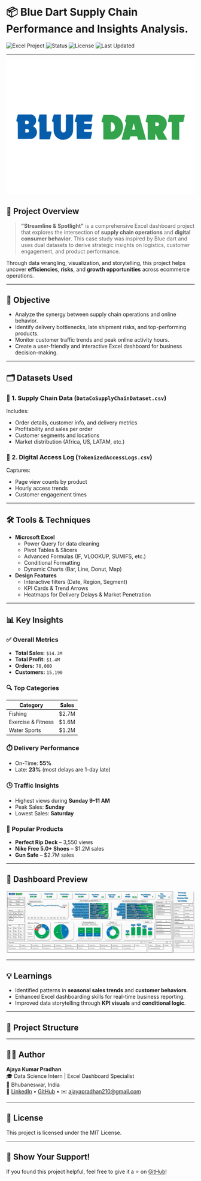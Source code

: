 # 📦 Blue Dart Supply Chain Performance and Insights Analysis.

![Excel Project](https://img.shields.io/badge/Excel-Dashboard-blue?style=flat-square&logo=microsoft-excel)
![Status](https://img.shields.io/badge/Status-Completed-brightgreen?style=flat-square)
![License](https://img.shields.io/badge/License-MIT-blue?style=flat-square)
![Last Updated](https://img.shields.io/badge/Last_Updated-April_2025-orange?style=flat-square)

---
![Blue Dart](https://github.com/ajayaconnect/Blue_Dart_Supplychain_Project/blob/283494ac28d05d3aaec4be6f304d0b806b55ac9f/blue-dart%40logotyp.us.png)

## 📘 Project Overview

> **"Streamline & Spotlight"** is a comprehensive Excel dashboard project that explores the intersection of **supply chain operations** and **digital consumer behavior**. This case study was inspired by Blue dart and uses dual datasets to derive strategic insights on logistics, customer engagement, and product performance.

Through data wrangling, visualization, and storytelling, this project helps uncover **efficiencies**, **risks**, and **growth opportunities** across ecommerce operations.

---

## 🎯 Objective

- Analyze the synergy between supply chain operations and online behavior.
- Identify delivery bottlenecks, late shipment risks, and top-performing products.
- Monitor customer traffic trends and peak online activity hours.
- Create a user-friendly and interactive Excel dashboard for business decision-making.

---

## 🗂️ Datasets Used

### 🔹 1. Supply Chain Data (`DataCoSupplyChainDataset.csv`)
Includes:
- Order details, customer info, and delivery metrics
- Profitability and sales per order
- Customer segments and locations
- Market distribution (Africa, US, LATAM, etc.)

### 🔹 2. Digital Access Log (`TokenizedAccessLogs.csv`)
Captures:
- Page view counts by product
- Hourly access trends
- Customer engagement times

---

## 🛠️ Tools & Techniques

- **Microsoft Excel**
  - Power Query for data cleaning
  - Pivot Tables & Slicers
  - Advanced Formulas (IF, VLOOKUP, SUMIFS, etc.)
  - Conditional Formatting
  - Dynamic Charts (Bar, Line, Donut, Map)
- **Design Features**
  - Interactive filters (Date, Region, Segment)
  - KPI Cards & Trend Arrows
  - Heatmaps for Delivery Delays & Market Penetration

---

## 📊 Key Insights

### ✅ Overall Metrics
- **Total Sales:** `$14.3M`
- **Total Profit:** `$1.4M`
- **Orders:** `70,000`
- **Customers:** `15,190`

### 🔍 Top Categories
| Category              | Sales     |
|-----------------------|-----------|
| Fishing               | $2.7M     |
| Exercise & Fitness    | $1.6M     |
| Water Sports          | $1.2M     |

### ⏱️ Delivery Performance
- On-Time: **55%**
- Late: **23%** (most delays are 1-day late)

### 🕒 Traffic Insights
- Highest views during **Sunday 9–11 AM**
- Peak Sales: **Sunday**
- Lowest Sales: **Saturday**

### 👟 Popular Products
- **Perfect Rip Deck** – 3,550 views
- **Nike Free 5.0+ Shoes** – $1.2M sales
- **Gun Safe** – $2.7M sales

---

## 📌 Dashboard Preview

 ![Dashboard Preview](https://github.com/ajayaconnect/Blue_Dart_Supplychain_Project/blob/f3db84af228fb50e4bb37233a73d72506692bba6/Supplychain.png)

---

## 💡 Learnings

- Identified patterns in **seasonal sales trends** and **customer behaviors**.
- Enhanced Excel dashboarding skills for real-time business reporting.
- Improved data storytelling through **KPI visuals** and **conditional logic**.

---

## 📁 Project Structure



---

## 👨‍💻 Author

**Ajaya Kumar Pradhan**  
🎓 Data Science Intern | Excel Dashboard Specialist  
📍 Bhubaneswar, India  
🔗 [LinkedIn](https://linkedin.com/in/ajaya-pradhan-1945341b0) • [GitHub](https://github.com/Ajaya210) • ✉️ ajayapradhan210@gmail.com

---

## 📜 License

This project is licensed under the MIT License.

---

## 🌟 Show Your Support!

If you found this project helpful, feel free to give it a ⭐ on [GitHub](https://github.com/Ajaya210)!


